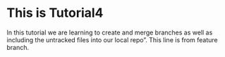 # This is Tutorial4
In this tutorial we are learning to create and merge branches as well as including the untracked files into our local repo”.
This line is from feature branch.